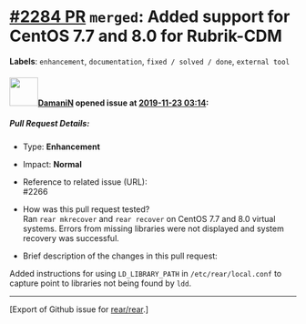 [\#2284 PR](https://github.com/rear/rear/pull/2284) `merged`: Added support for CentOS 7.7 and 8.0 for Rubrik-CDM
=================================================================================================================

**Labels**: `enhancement`, `documentation`, `fixed / solved / done`,
`external tool`

#### <img src="https://avatars.githubusercontent.com/u/37876601?u=832a55ad26fa192d411932dcf7a9f13187d79380&v=4" width="50">[DamaniN](https://github.com/DamaniN) opened issue at [2019-11-23 03:14](https://github.com/rear/rear/pull/2284):

##### Pull Request Details:

-   Type: **Enhancement**

-   Impact: **Normal**

-   Reference to related issue (URL):  
    \#2266

-   How was this pull request tested?  
    Ran `rear mkrecover` and `rear recover` on CentOS 7.7 and 8.0
    virtual systems. Errors from missing libraries were not displayed
    and system recovery was successful.

-   Brief description of the changes in this pull request:

Added instructions for using `LD_LIBRARY_PATH` in `/etc/rear/local.conf`
to capture point to libraries not being found by `ldd`.

------------------------------------------------------------------------

\[Export of Github issue for
[rear/rear](https://github.com/rear/rear).\]
